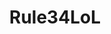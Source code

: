 ---
title: Rule34LoL
crosslinks:
- livven
- WesternHentai
- LoLFanArt
- Pixiv
- leagueoflegends
- malory9
- rule34
- dotamasterrace
- hentai
- YuzuMiko
- ahegao
- autofellatio
- cummingonfigurines
- lolroleplay
- Drawn_Horsecock
- ecchi
- BiggerThanHerFace
- 2Booty
---